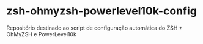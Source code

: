 # zsh-ohmyzsh-powerlevel10k-config
Repositório destinado ao script de configuração automática do ZSH + OhMyZSH e PowerLevel10k
